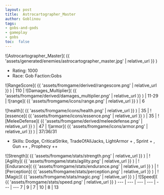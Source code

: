 ```yaml
---
layout: post
title:  Astrocartographer_Master
author: Goblinou
tags:
- gobs-and-gods
- gameplay
- gobs
toc:  false
---
```


![Astrocartographer_Master]( {{ 'assets/generated/enemies/astrocartographer_master.jpg' | relative_url }} )
- Rating: 1000
- Race: Gob  Faction:Gobs

![RangeScore]( {{ 'assets/fromgame/derived/rangescore.png' | relative_url }} ) | 110 | ![Damages_Multiplier]( {{ 'assets/fromgame/derived/damages_multiplier.png' | relative_url }} ) | 11-29 | ![range]( {{ 'assets/fromgame/icons/range.png' | relative_url }} ) | 6


![health]( {{ 'assets/fromgame/icons/health.png' | relative_url }} ) | 35 | ![essence]( {{ 'assets/fromgame/icons/essence.png' | relative_url }} ) | 35 | ![MeleeDefense]( {{ 'assets/fromgame/derived/meleedefense.png' | relative_url }} ) | 47 | ![armor]( {{ 'assets/fromgame/icons/armor.png' | relative_url }} ) | 37/36/31

* Skills: Dodge, CriticalStrike, TradeOfAllJacks, LightArmor + , Sprint + , Gun ++ , Prophecy ++ 

![Strength]( {{ 'assets/fromgame/stats/strength.png' | relative_url }} ) | ![Agility]( {{ 'assets/fromgame/stats/agility.png' | relative_url }} ) | ![Endurance]( {{ 'assets/fromgame/stats/endurance.png' | relative_url }} ) | ![Perception]( {{ 'assets/fromgame/stats/perception.png' | relative_url }} ) | ![Magic]( {{ 'assets/fromgame/stats/magic.png' | relative_url }} ) | ![Speed]( {{ 'assets/fromgame/stats/speed.png' | relative_url }} )
--- | --- | --- | --- | --- | ---
7 | 9 | 7 | 10 | 8 | 13
